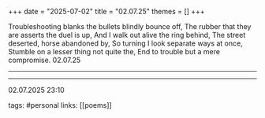 +++
date = "2025-07-02"
title = "02.07.25"
themes = []
+++

Troubleshooting blanks the bullets blindly bounce off,
The rubber that they are asserts the duel is up,
And I walk out alive the ring behind, 
The street deserted, horse abandoned by,
So turning I look separate ways at once,
Stumble on a lesser thing not quite the,
End to trouble but a mere compromise.
02.07.25

---



---

02.07.2025 23:10

tags: #personal
links: [[poems]]
